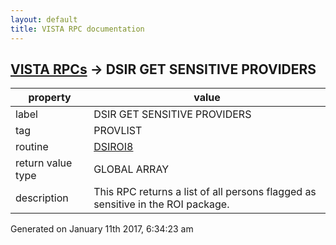 ```yaml
---
layout: default
title: VISTA RPC documentation
---
```




## [VISTA RPCs](TableOfContent.md) &#8594; DSIR GET SENSITIVE PROVIDERS 

 property | value 
--- | --- 
 label | DSIR GET SENSITIVE PROVIDERS
 tag | PROVLIST
 routine | [DSIROI8](http://code.osehra.org/dox/Routine_DSIROI8_source.html)
 return value type | GLOBAL ARRAY
 description | This RPC returns a list of all persons flagged as sensitive in the ROI package.




Generated on January 11th 2017, 6:34:23 am